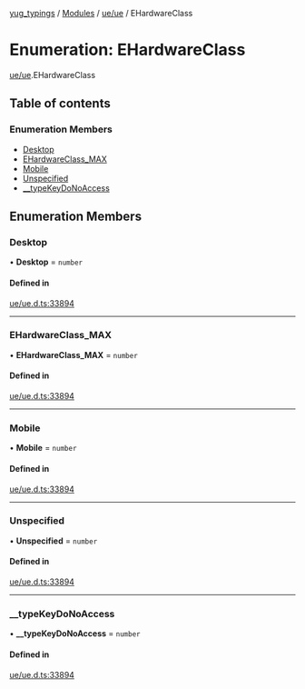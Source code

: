 [yug_typings](../README.md) / [Modules](../modules.md) / [ue/ue](../modules/ue_ue.md) / EHardwareClass

# Enumeration: EHardwareClass

[ue/ue](../modules/ue_ue.md).EHardwareClass

## Table of contents

### Enumeration Members

- [Desktop](ue_ue.EHardwareClass.md#desktop)
- [EHardwareClass\_MAX](ue_ue.EHardwareClass.md#ehardwareclass_max)
- [Mobile](ue_ue.EHardwareClass.md#mobile)
- [Unspecified](ue_ue.EHardwareClass.md#unspecified)
- [\_\_typeKeyDoNoAccess](ue_ue.EHardwareClass.md#__typekeydonoaccess)

## Enumeration Members

### Desktop

• **Desktop** = `number`

#### Defined in

[ue/ue.d.ts:33894](https://github.com/YugMetaverse/yug_typings/blob/b7d9b19/ue/ue.d.ts#L33894)

___

### EHardwareClass\_MAX

• **EHardwareClass\_MAX** = `number`

#### Defined in

[ue/ue.d.ts:33894](https://github.com/YugMetaverse/yug_typings/blob/b7d9b19/ue/ue.d.ts#L33894)

___

### Mobile

• **Mobile** = `number`

#### Defined in

[ue/ue.d.ts:33894](https://github.com/YugMetaverse/yug_typings/blob/b7d9b19/ue/ue.d.ts#L33894)

___

### Unspecified

• **Unspecified** = `number`

#### Defined in

[ue/ue.d.ts:33894](https://github.com/YugMetaverse/yug_typings/blob/b7d9b19/ue/ue.d.ts#L33894)

___

### \_\_typeKeyDoNoAccess

• **\_\_typeKeyDoNoAccess** = `number`

#### Defined in

[ue/ue.d.ts:33894](https://github.com/YugMetaverse/yug_typings/blob/b7d9b19/ue/ue.d.ts#L33894)
